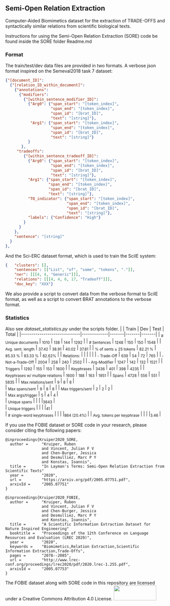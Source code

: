 Semi-Open Relation Extraction
--

Computer-Aided Biomimetics dataset for the extraction of TRADE-OFFS and syntactically similar relations from scientific biological texts.

Instructions for using the Semi-Open Relation Extraction (SORE) code be found inside the SORE folder Readme.md

### Format
The train/test/dev data files are provided in two formats. A verbose json format inspired on the Semeval2018 task 7 dataset:

```json
{"[document_ID]":
  {"[relation_ID_within_document]":
    {"annotations":
      {"modifiers":
        {"[within_sentence_modifier_ID]":
          {"Arg0": {"span_start": "[token_index]",
                    "span_end": "[token_index]",
                    "span_id": "[brat_ID]",
                    "text": "[string]"},
           "Arg1": {"span_start": "[token_index]",
                    "span_end": "[token_index]",
                    "span_id": "[brat_ID]",
                    "text": "[string]"}
          }
       },
     "tradeoffs":
        {"[within_sentence_tradeoff_ID]":
          {"Arg0": {"span_start": "[token_index]",
                    "span_end": "[token_index]",
                    "span_id": "[brat_ID]",  
                    "text": "[string]"},
          "Arg1": {"span_start": "[token_index]",
                   "span_end": "[token_index]",
                   "span_id": "[brat_ID]",  
                   "text": "[string]"},           
          "TO_indicator": {"span_start": "[token_index]",
                           "span_end": "[token_index]",
                           "span_id": "[brat_ID]",  
                           "text": "[string]"},
          "labels": {"Confidence": "High"}
        }
      }
    },
    "sentence": "[string]"
  }
},
```

And the Sci-ERC dataset format, which is used to train the SciIE system:
```json
{   "clusters": [],
    "sentences": [["List", "of", "some", "tokens", "."]],
    "ner": [[[4, 4, "Generic"]]],
    "relations": [[[4, 4, 6, 17, "Tradeoff"]]],
    "doc_key": "XXX"}
```

We also provide a script to convert data from the verbose format to SciIE format, as well as a script to convert BRAT annotations to the verbose format.

### Statistics
Also see _dataset_statistics.py_ under the scripts folder.
|                             |  Train | Dev   | Test  | Total |
|-----------------------------|-------------|-------|-------|-------|
| <sub># Unique documents </sub>         | <sub>1010</sub>        | <sub>138</sub>   | <sub>144</sub>   | <sub>1292</sub>  |
| <sub># Sentences</sub>                 | <sub>1248</sub>        | <sub>150</sub>   | <sub>150</sub>   | <sub>1548</sub>  |
| <sub>Avg. sent. length</sub>           | <sub>37.42</sub>       | <sub>38.91</sub> | <sub>40.02</sub> | <sub>37.81</sub> |
| <sub>% of sents ≥ 25 tokens</sub>      | <sub>82.21 %</sub>       | <sub>85.33 %</sub> | <sub>83.33 %</sub> | <sub>82.62%</sub> |
| <sub>Relations:</sub>                  |             |       |       |       |
|<sub> - Trade-Off</sub>                 | <sub>639</sub>         | <sub>54</sub>    | <sub>72</sub>    | <sub>765</sub>   |
|<sub> - Not-a-Trade-Off</sub>           | <sub>2004</sub>        | <sub>258</sub>   | <sub>240</sub>   | <sub>2502</sub>  |
|<sub> - Arg-Modifier</sub>              | <sub>1247</sub>        | <sub>142</sub>   | <sub>132</sub>   | <sub>1521</sub>  |
| <sub>Triggers</sub>                    | <sub>1292</sub>        | <sub>155</sub>   | <sub>153</sub>   | <sub>1600</sub>  |
| <sub>Keyphrases</sub>                   | <sub>3436</sub>        | <sub>401</sub>   | <sub>398</sub>   | <sub>4235</sub>  |
| <sub>Keyphrases w/ multiple relations</sub> | <sub>1600</sub>        | <sub>188</sub>   | <sub>163</sub>   | <sub>1951</sub> |
| <sub>Spans</sub>                       | <sub>4728</sub>        | <sub>556</sub>   | <sub>551</sub>   | <sub>5835</sub>  |
| <sub>Max relations/sent</sub>           | <sub>9 </sub> | <sub>8 </sub> | <sub>8 </sub> |         
| <sub>Max spans/sent</sub>              | <sub>9</sub>  | <sub>8 </sub> | <sub>8 </sub> |
| <sub>Max triggers/sent</sub>           | <sub>2 </sub> | <sub>2 </sub> | <sub>2 </sub> |         
| <sub>Max args/trigger</sub>           | <sub>5 </sub> | <sub>4 </sub> | <sub>4 </sub> |         
| <sub>Unique spans</sub>                | |       |       |<sub>3643</sub>   |      
| <sub>Unique triggers</sub>             | |       |       |<sub>41 </sub>    |             
| <sub># single-word keyphrases</sub>     | |       |       |<sub>864 (20.4%) </sub>|
| <sub>Avg. tokens per keyphrase</sub>    | |       |       |<sub>3.46 </sub>     |   


If you use the FOBIE dataset or SORE code in your research, please consider citing the following papers:
```
@inproceedings{Kruiper2020_SORE,
  author =      "Kruiper, Ruben
                and Vincent, Julian F V
                and Chen-Burger, Jessica
                and Desmulliez, Marc P Y
                and Konstas, Ioannis",
  title =       "In Layman's Terms: Semi-Open Relation Extraction from Scientific Texts"
  year =        "2020",
  url =         "https://arxiv.org/pdf/2005.07751.pdf",
  arxivId =     "2005.07751"
}
```

```
@inproceedings{Kruiper2020_FOBIE,
  author =      "Kruiper, Ruben
                and Vincent, Julian F V
                and Chen-Burger, Jessica
                and Desmulliez, Marc P Y
                and Konstas, Ioannis",
  title =       "A Scientific Information Extraction Dataset for Nature Inspired Engineering"
  booktitle =   "Proceedings of the 12th Conference on Language Resources and Evaluation (LREC 2020)",
  year =        "2020",
  keywords =    "Biomimetics,Relation Extraction,Scientific Information Extraction,Trade-Offs",
  pages =       "2078--2085",
  url =         "http://www.lrec-conf.org/proceedings/lrec2020/pdf/2020.lrec-1.255.pdf",
  arxivId =     "2005.07753"
}
```

The FOBIE dataset along with SORE code in this repository are licensed under a Creative Commons Attribution 4.0 License.
<img src="https://mirrors.creativecommons.org/presskit/buttons/88x31/png/by-sa.png" width="134" height="47">
